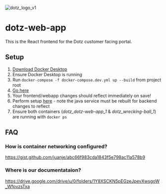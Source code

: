 ![dotz_logo_v1](https://user-images.githubusercontent.com/25440999/180133347-9cc6324b-7bb1-40ab-b952-c4bea943b9e4.png)

# dotz-web-app
This is the React frontend for the Dotz customer facing portal.

## Setup
1. [Download Docker Desktop](https://www.docker.com/products/docker-desktop/)
2. Ensure Docker Desktop is running
3. Run `docker-compose -f docker-compose.dev.yml up --build` from project root
4. [Go here](http://localhost:3000)
5. Your frontend/webapp changes should reflect immediately on save!
6. Perform setup [here](https://github.com/dotz-tech/wrecking-ball#start-up-application) - note the java service must be rebuilt for backend changes to reflect
7. Ensure both containers (_dotz_dotz-web-app_1_ & _dotz_wrecking-ball_1_) are running with `docker ps`

## FAQ
### How is container networking configured?
https://gist.github.com/juanje/abc66f983cda1843f5e798ac11a578b9

### Where is our documentataion?
https://drive.google.com/drive/u/0/folders/1Y8XSCKN5pEGzeJpevXwsgoW_WfpvzsTxa
